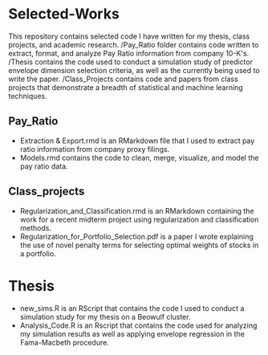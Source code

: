 # Selected-Works
This repository contains selected code I have written for my thesis, class projects, and academic research. /Pay_Ratio folder contains code written to extract, format, and analyze Pay Ratio information from company 10-K's. /Thesis contains the code used to conduct a simulation study of predictor envelope dimension selection criteria, as well as the currently being used to write the paper. /Class_Projects contains code and papers from class projects that demonstrate a breadth of statistical and machine learning techniques.

## Pay_Ratio
- Extraction & Export.rmd is an RMarkdown file that I used to extract pay ratio information from company proxy filings.
- Models.rmd contains the code to clean, merge, visualize, and model the pay ratio data. 

## Class_projects
- Regularization_and_Classification.rmd is an RMarkdown containing the work for a recent midterm project using regularization and classification methods.
- Regularization_for_Portfolio_Selection.pdf is a paper I wrote explaining the use of novel penalty terms for selecting optimal weights 
of stocks in a portfolio.

# Thesis
- new_sims.R is an RScript that contains the code I used to conduct a simulation study for my thesis on a Beowulf cluster.
- Analysis_Code.R is an Rscript that contains the code used for analyzing my simulation results as well as applying envelope regression in the Fama-Macbeth procedure. 
